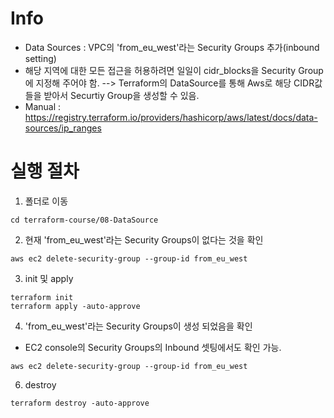# Info
* Data Sources : VPC의 'from_eu_west'라는 Security Groups 추가(inbound setting)
* 해당 지역에 대한 모든 접근을 허용하려면 일일이 cidr_blocks을 Security Group에 지정해 주어야 함.
  --> Terraform의 DataSource를 통해 Aws로 해당 CIDR값들을 받아서 Securtiy Group을 생성할 수 있음.
* Manual :  https://registry.terraform.io/providers/hashicorp/aws/latest/docs/data-sources/ip_ranges

# 실행 절차
1. 폴더로 이동
```
cd terraform-course/08-DataSource
```

2. 현재 'from_eu_west'라는  Security Groups이 없다는 것을 확인
```
aws ec2 delete-security-group --group-id from_eu_west
```


3. init 및 apply
```
terraform init
terraform apply -auto-approve
```


4. 'from_eu_west'라는  Security Groups이 생성 되었음을 확인
* EC2 console의 Security Groups의 Inbound 셋팅에서도 확인 가능.
```
aws ec2 delete-security-group --group-id from_eu_west
```

6. destroy
```
terraform destroy -auto-approve
```
